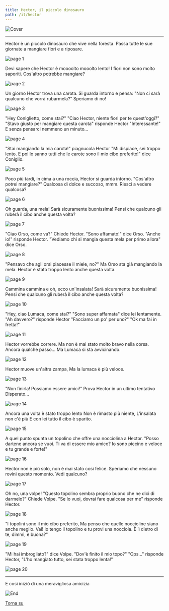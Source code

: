 ```yaml
---
title: Hector, il piccolo dinosauro
path: /it/hector
---
```


![Cover](../images/Cover.png)

---

<div>
Hector è un piccolo dinosauro  
che vive nella foresta.  
Passa tutte le sue giornate a mangiare fiori  
e a riposare.
</div>

![page 1](../images/page1.png)

<div>
Devi sapere che Hector  
è moooolto mooolto lento!  
I fiori non sono molto saporiti.  
Cos'altro potrebbe mangiare?
</div>

![page 2](../images/page2.png)

<div>
Un giorno Hector trova una carota.  
Si guarda intorno e pensa:  
"Non ci sarà qualcuno che vorrà rubarmela?"  
Speriamo di no!
</div>

![page 3](../images/page3.png)

<div>
"Hey Coniglietto, come stai?"  
"Ciao Hector, niente fiori per te quest'oggi?"  
"Stavo giusto per mangiare questa carota" risponde Hector  
"Interessante!" E senza pensarci nemmeno un minuto...
</div>

![page 4](../images/page4.png)

<div>
"Stai mangiando la mia carota!" piagnucola Hector  
"Mi dispiace, sei troppo lento.  
E poi lo sanno tutti che le carote  
sono il mio cibo preferito!" dice Coniglio.
</div>

![page 5](../images/page5.png)

<div>
Poco più tardi, in cima a una roccia, Hector si guarda intorno.  
"Cos'altro potrei mangiare?"  
Qualcosa di dolce e succoso, mmm.  
Riesci a vedere qualcosa?
</div>

![page 6](../images/page6.png)

<div>
Oh guarda, una mela!  
Sarà sicuramente buonissima!  
Pensi che qualcuno gli ruberà  
il cibo anche questa volta?
</div>

![page 7](../images/page7.png)

<div>
"Ciao Orso, come va?" Chiede Hector.  
"Sono affamato!" dice Orso.  
"Anche io!" risponde Hector.  
"Vediamo chi si mangia questa mela per primo allora" dice Orso.
</div>

![page 8](../images/page8.png)

<div>
"Pensavo che agli orsi piacesse il miele, no?"  
Ma Orso sta già mangiando la mela.  
Hector è stato troppo lento anche questa volta.
</div>

![page 9](../images/page9.png)

<div>
Cammina cammina e oh, ecco un'insalata!  
Sarà sicuramente buonissima!  
Pensi che qualcuno gli ruberà  
il cibo anche questa volta?
</div>

![page 10](../images/page10.png)

<div>
"Hey, ciao Lumaca, come stai?"  
"Sono super affamata" dice lei lentamente.  
"Ah davvero?" risponde Hector "Facciamo un po' per uno?"  
"Ok ma fai in fretta!"
</div>

![page 11](../images/page11.png)

<div>
Hector vorrebbe correre.  
Ma non è mai stato molto bravo nella corsa.  
Ancora qualche passo…  
Ma Lumaca si sta avvicinando.
</div>

![page 12](../images/page12.png)

<div>
Hector muove un'altra zampa,  
Ma la lumaca è più veloce.
</div>

![page 13](../images/page13.png)

<div>
"Non finirla! Possiamo essere amici!"  
Prova Hector in un ultimo tentativo  
Disperato…
</div>

![page 14](../images/page14.png)

<div>
Ancora una volta è stato troppo lento  
Non è rimasto più niente,  
L'insalata non c'è più  
E con lei tutto il cibo è sparito.
</div>

![page 15](../images/page15.png)

<div>
A quel punto spunta un topolino  
che offre una nocciolina a Hector.  
"Posso dartene ancora se vuoi. Ti va di essere mio amico?  
Io sono piccino e veloce e tu grande e forte!"
</div>

![page 16](../images/page16.png)

<div>
Hector non è più solo,  
non è mai stato così felice.  
Speriamo che nessuno rovini questo momento.  
Vedi qualcuno?
</div>

![page 17](../images/page17.png)

<div>
Oh no, una volpe!  
"Questo topolino sembra proprio buono  
che ne dici di darmelo?" Chiede Volpe.  
"Se lo vuoi, dovrai fare qualcosa per me"  
risponde Hector.
</div>

![page 18](../images/page18.png)

<div>
"I topolini sono il mio cibo preferito,  
Ma penso che quelle noccioline siano anche meglio.  
Vai! Io tengo il topolino e tu provi una nocciola.  
È lì dietro di te, dimmi, è buona?"
</div>

![page 19](../images/page19.png)

<div>
"Mi hai imbrogliato?" dice Volpe.  
"Dov'è finito il mio topo?"  
"Ops…" risponde Hector,  
"L'ho mangiato tutto, sei stata troppo lenta!"
</div>

![page 20](../images/page20.png)

---

<div>
E così iniziò di una meravigliosa amicizia
</div>

![End](../images/End.png)

[Torna su](#)